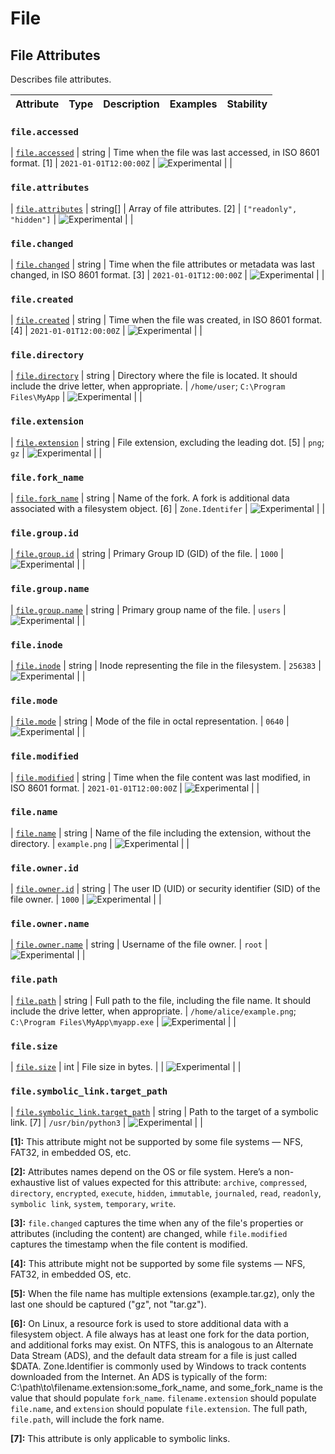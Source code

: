 <!--- Hugo front matter used to generate the website version of this page:
--->

<!-- NOTE: THIS FILE IS AUTOGENERATED. DO NOT EDIT BY HAND. -->
<!-- see templates/registry/markdown/attribute_namespace.md.j2 -->

# File

## File Attributes

Describes file attributes.

| Attribute | Type | Description | Examples | Stability |
| --------- | ---- | ----------- | -------- | --------- |

### `file.accessed`

<a id="`file.accessed`"></a>

| [`file.accessed`](#`file.accessed`) | string | Time when the file was last accessed, in ISO 8601 format. [1] | `2021-01-01T12:00:00Z` | ![Experimental](https://img.shields.io/badge/-experimental-blue) | |

### `file.attributes`

<a id="`file.attributes`"></a>

| [`file.attributes`](#`file.attributes`) | string[] | Array of file attributes. [2] | `["readonly", "hidden"]` | ![Experimental](https://img.shields.io/badge/-experimental-blue) | |

### `file.changed`

<a id="`file.changed`"></a>

| [`file.changed`](#`file.changed`) | string | Time when the file attributes or metadata was last changed, in ISO 8601 format. [3] | `2021-01-01T12:00:00Z` | ![Experimental](https://img.shields.io/badge/-experimental-blue) | |

### `file.created`

<a id="`file.created`"></a>

| [`file.created`](#`file.created`) | string | Time when the file was created, in ISO 8601 format. [4] | `2021-01-01T12:00:00Z` | ![Experimental](https://img.shields.io/badge/-experimental-blue) | |

### `file.directory`

<a id="`file.directory`"></a>

| [`file.directory`](#`file.directory`) | string | Directory where the file is located. It should include the drive letter, when appropriate. | `/home/user`; `C:\Program Files\MyApp` | ![Experimental](https://img.shields.io/badge/-experimental-blue) | |

### `file.extension`

<a id="`file.extension`"></a>

| [`file.extension`](#`file.extension`) | string | File extension, excluding the leading dot. [5] | `png`; `gz` | ![Experimental](https://img.shields.io/badge/-experimental-blue) | |

### `file.fork_name`

<a id="`file.fork_name`"></a>

| [`file.fork_name`](#`file.fork_name`) | string | Name of the fork. A fork is additional data associated with a filesystem object. [6] | `Zone.Identifer` | ![Experimental](https://img.shields.io/badge/-experimental-blue) | |

### `file.group.id`

<a id="`file.group.id`"></a>

| [`file.group.id`](#`file.group.id`) | string | Primary Group ID (GID) of the file. | `1000` | ![Experimental](https://img.shields.io/badge/-experimental-blue) | |

### `file.group.name`

<a id="`file.group.name`"></a>

| [`file.group.name`](#`file.group.name`) | string | Primary group name of the file. | `users` | ![Experimental](https://img.shields.io/badge/-experimental-blue) | |

### `file.inode`

<a id="`file.inode`"></a>

| [`file.inode`](#`file.inode`) | string | Inode representing the file in the filesystem. | `256383` | ![Experimental](https://img.shields.io/badge/-experimental-blue) | |

### `file.mode`

<a id="`file.mode`"></a>

| [`file.mode`](#`file.mode`) | string | Mode of the file in octal representation. | `0640` | ![Experimental](https://img.shields.io/badge/-experimental-blue) | |

### `file.modified`

<a id="`file.modified`"></a>

| [`file.modified`](#`file.modified`) | string | Time when the file content was last modified, in ISO 8601 format. | `2021-01-01T12:00:00Z` | ![Experimental](https://img.shields.io/badge/-experimental-blue) | |

### `file.name`

<a id="`file.name`"></a>

| [`file.name`](#`file.name`) | string | Name of the file including the extension, without the directory. | `example.png` | ![Experimental](https://img.shields.io/badge/-experimental-blue) | |

### `file.owner.id`

<a id="`file.owner.id`"></a>

| [`file.owner.id`](#`file.owner.id`) | string | The user ID (UID) or security identifier (SID) of the file owner. | `1000` | ![Experimental](https://img.shields.io/badge/-experimental-blue) | |

### `file.owner.name`

<a id="`file.owner.name`"></a>

| [`file.owner.name`](#`file.owner.name`) | string | Username of the file owner. | `root` | ![Experimental](https://img.shields.io/badge/-experimental-blue) | |

### `file.path`

<a id="`file.path`"></a>

| [`file.path`](#`file.path`) | string | Full path to the file, including the file name. It should include the drive letter, when appropriate. | `/home/alice/example.png`; `C:\Program Files\MyApp\myapp.exe` | ![Experimental](https://img.shields.io/badge/-experimental-blue) | |

### `file.size`

<a id="`file.size`"></a>

| [`file.size`](#`file.size`) | int | File size in bytes. | | ![Experimental](https://img.shields.io/badge/-experimental-blue) | |

### `file.symbolic_link.target_path`

<a id="`file.symbolic_link.target_path`"></a>

| [`file.symbolic_link.target_path`](#`file.symbolic_link.target_path`) | string | Path to the target of a symbolic link. [7] | `/usr/bin/python3` | ![Experimental](https://img.shields.io/badge/-experimental-blue) | |

**[1]:** This attribute might not be supported by some file systems — NFS, FAT32, in embedded OS, etc.

**[2]:** Attributes names depend on the OS or file system. Here’s a non-exhaustive list of values expected for this attribute: `archive`, `compressed`, `directory`, `encrypted`, `execute`, `hidden`, `immutable`, `journaled`, `read`, `readonly`, `symbolic link`, `system`, `temporary`, `write`.

**[3]:** `file.changed` captures the time when any of the file's properties or attributes (including the content) are changed, while `file.modified` captures the timestamp when the file content is modified.

**[4]:** This attribute might not be supported by some file systems — NFS, FAT32, in embedded OS, etc.

**[5]:** When the file name has multiple extensions (example.tar.gz), only the last one should be captured ("gz", not "tar.gz").

**[6]:** On Linux, a resource fork is used to store additional data with a filesystem object. A file always has at least one fork for the data portion, and additional forks may exist.
On NTFS, this is analogous to an Alternate Data Stream (ADS), and the default data stream for a file is just called $DATA. Zone.Identifier is commonly used by Windows to track contents downloaded from the Internet. An ADS is typically of the form: C:\path\to\filename.extension:some_fork_name, and some_fork_name is the value that should populate `fork_name`. `filename.extension` should populate `file.name`, and `extension` should populate `file.extension`. The full path, `file.path`, will include the fork name.

**[7]:** This attribute is only applicable to symbolic links.
